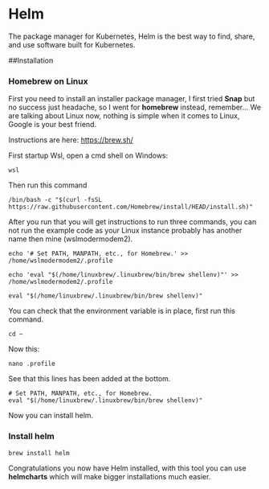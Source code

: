# Helm
The package manager for Kubernetes, Helm is the best way to find, share, and use software built for Kubernetes.

##Installation 
### Homebrew on Linux
First you need to install an installer package manager, I first tried **Snap** but no success just headache, so I went for **homebrew** instead, remember... We are talking about Linux now, nothing is simple when it comes to Linux, Google is your best friend.

Instructions are here: https://brew.sh/

First startup Wsl, open a cmd shell on Windows:
```
wsl
```
Then run this command
```
/bin/bash -c "$(curl -fsSL https://raw.githubusercontent.com/Homebrew/install/HEAD/install.sh)"
```
After you run that you will get instructions to run three commands, you can not run the example code as your Linux instance probably has another name then mine (wslmodermodem2). 
```
echo '# Set PATH, MANPATH, etc., for Homebrew.' >> /home/wslmodermodem2/.profile
```
```
echo 'eval "$(/home/linuxbrew/.linuxbrew/bin/brew shellenv)"' >> /home/wslmodermodem2/.profile
```
```
eval "$(/home/linuxbrew/.linuxbrew/bin/brew shellenv)"
```
You can check that the environment variable is in place, first run this command.
```
cd ~
```
Now this:
```
nano .profile
```
See that this lines has been added at the bottom.
```
# Set PATH, MANPATH, etc., for Homebrew.
eval "$(/home/linuxbrew/.linuxbrew/bin/brew shellenv)"
```
Now you can install helm.
### Install helm
```
brew install helm
```
Congratulations you now have Helm installed, with this tool you can use **helmcharts** which will make bigger installations much easier.